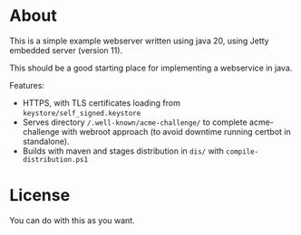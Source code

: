 About
============
This is a simple example webserver written using java 20, using Jetty embedded server (version 11). 

This should be a good starting place for implementing a webservice in java.

Features:
 * HTTPS, with TLS certificates loading from `keystore/self_signed.keystore`
 * Serves directory `/.well-known/acme-challenge/` to complete acme-challenge with webroot approach (to avoid downtime running certbot in standalone).
 * Builds with maven and stages distribution in `dis/` with `compile-distribution.ps1`


License
=======
You can do with this as you want.